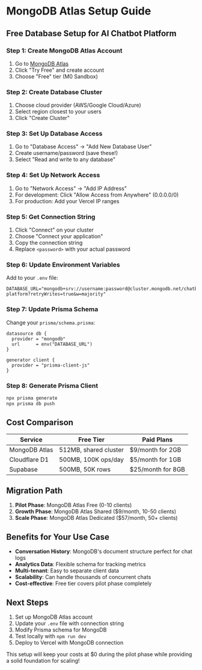 # MongoDB Atlas Setup Guide

## Free Database Setup for AI Chatbot Platform

### Step 1: Create MongoDB Atlas Account

1. Go to [MongoDB Atlas](https://www.mongodb.com/atlas)
2. Click "Try Free" and create account
3. Choose "Free" tier (M0 Sandbox)

### Step 2: Create Database Cluster

1. Choose cloud provider (AWS/Google Cloud/Azure)
2. Select region closest to your users
3. Click "Create Cluster"

### Step 3: Set Up Database Access

1. Go to "Database Access" → "Add New Database User"
2. Create username/password (save these!)
3. Select "Read and write to any database"

### Step 4: Set Up Network Access

1. Go to "Network Access" → "Add IP Address"
2. For development: Click "Allow Access from Anywhere" (0.0.0.0/0)
3. For production: Add your Vercel IP ranges

### Step 5: Get Connection String

1. Click "Connect" on your cluster
2. Choose "Connect your application"
3. Copy the connection string
4. Replace `<password>` with your actual password

### Step 6: Update Environment Variables

Add to your `.env` file:

```
DATABASE_URL="mongodb+srv://username:password@cluster.mongodb.net/chatbot-platform?retryWrites=true&w=majority"
```

### Step 7: Update Prisma Schema

Change your `prisma/schema.prisma`:

```prisma
datasource db {
  provider = "mongodb"
  url      = env("DATABASE_URL")
}

generator client {
  provider = "prisma-client-js"
}
```

### Step 8: Generate Prisma Client

```bash
npx prisma generate
npx prisma db push
```

## Cost Comparison

| Service       | Free Tier             | Paid Plans        |
| ------------- | --------------------- | ----------------- |
| MongoDB Atlas | 512MB, shared cluster | $9/month for 2GB  |
| Cloudflare D1 | 500MB, 100K ops/day   | $5/month for 1GB  |
| Supabase      | 500MB, 50K rows       | $25/month for 8GB |

## Migration Path

1. **Pilot Phase**: MongoDB Atlas Free (0-10 clients)
2. **Growth Phase**: MongoDB Atlas Shared ($9/month, 10-50 clients)
3. **Scale Phase**: MongoDB Atlas Dedicated ($57/month, 50+ clients)

## Benefits for Your Use Case

- **Conversation History**: MongoDB's document structure perfect for chat logs
- **Analytics Data**: Flexible schema for tracking metrics
- **Multi-tenant**: Easy to separate client data
- **Scalability**: Can handle thousands of concurrent chats
- **Cost-effective**: Free tier covers pilot phase completely

## Next Steps

1. Set up MongoDB Atlas account
2. Update your `.env` file with connection string
3. Modify Prisma schema for MongoDB
4. Test locally with `npm run dev`
5. Deploy to Vercel with MongoDB connection

This setup will keep your costs at $0 during the pilot phase while providing a solid foundation for scaling!
